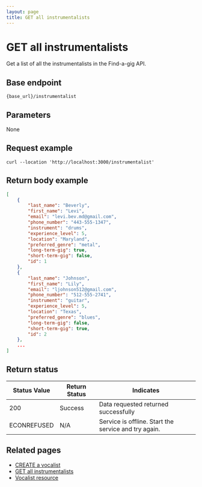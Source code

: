 ```yaml
---
layout: page
title: GET all instrumentalists
---
```


# GET all instrumentalists

Get a list of all the instrumentalists in the Find-a-gig API.

## Base endpoint

```shell
{base_url}/instrumentalist
```

## Parameters

None

## Request example

```curl
curl --location 'http://localhost:3000/instrumentalist'
```

## Return body example

```json
[
    {
        "last_name": "Beverly",
        "first_name": "Levi",
        "email": "levi.bev.md@gmail.com",
        "phone_number": "443-555-1347",
        "instrument": "drums",
        "experience_level": 5,
        "location": "Maryland",
        "preferred_genre": "metal",
        "long-term-gig": true,
        "short-term-gig": false,
        "id": 1
    },
    {
        "last_name": "Johnson",
        "first_name": "Lily",
        "email": "ljohnson512@gmail.com",
        "phone_number": "512-555-2741",
        "instrument": "guitar",
        "experience_level": 5,
        "location": "Texas",
        "preferred_genre": "blues",
        "long-term-gig": false,
        "short-term-gig": true,
        "id": 2
    },
    ...
]
```

## Return status

| Status Value | Return Status | Indicates |
| --- | --- | --- |
| 200 | Success | Data requested returned successfully |
| ECONREFUSED | N/A | Service is offline. Start the service and try again. |

## Related pages

* [CREATE a vocalist](create-voc.md)
* [GET all instrumentalists](get-all-inst.md)
* [Vocalist resource](vocalist.md)
